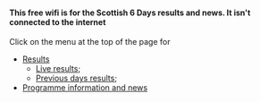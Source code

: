 #### This free wifi is for the Scottish 6 Days results and news. It isn't connected to the internet 

Click on the menu at the top of the page for 

* [Results](/results/)
    * [Live results](/results/live/index.html);
    * [Previous days results](/results/); 
* [Programme information and news](/news/)
